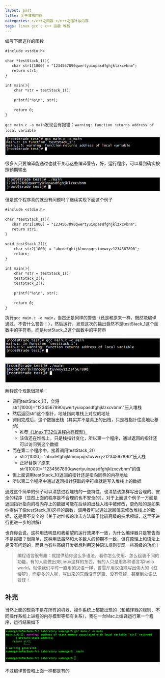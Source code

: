 ```yaml
---
layout: post
title: 关于堆栈内存
categories: c/c++之函数 c/c++之指针与内存
tags: linux gcc c c++ 函数 堆栈
---
```


编写下面这样的函数

```
#include <stdio.h>

char *testStack_1(){
   char str1[1000] = "1234567890qwertyuiopasdfghjklzxcvbnm";
   return str1;
}

int main(){
    char *str = testStack_1();

    printf("%s\n", str);

    return 0;
}
```

`gcc main.c -o main`发现会有报错：`warning: function returns address of local variable`

![image](../media/image/2017-07-04/01.png)

很多人只要编译能通过也就不关心这些编译警告，好，运行程序，可以看到确实按照预期输出

![image](../media/image/2017-07-04/02.png)

但是这个程序真的就没有问题吗？继续实现下面这个例子

```
#include <stdio.h>

char *testStack_1(){
   char str1[1000] = "1234567890qwertyuiopasdfghjklzxcvbnm";
   return str1;
}

void testStack_2(){
    char str2[1000] = "abcdefghijklmnopqrstuvwxyz1234567890";
    return;
}

int main(){
    char *str = testStack_1();
    testStack_2();
    testStack_2();

    printf("%s\n", str);

    return 0;
}
```

执行`gcc main.c -o main`，当然还是同样的警告（还是和原来一样，既然能编译通过，不管什么警告！），然后运行，发现这次的输出竟然不是testStack\_1这个函数中的字符串，而是testStack\_2这个函数中的字符串

![image](../media/image/2017-07-04/03.png)

![image](../media/image/2017-07-04/04.png)

解释这个现象很简单：

* 调用testStack_1()，会将str1[1000]="1234567890qwertyuiopasdfghjklzxcvbnm"压入堆栈
* 然后返回str1这个指针，地址指向堆栈上对应的地址
* 调用完成后，这个数据出栈（其实并不是真正的出栈，只是栈指针往高地址移动）
    * 推荐[《Linux下32位进程内存模型》](http://www.xumenger.com/02-linux-process-memory-20170101/)
    * 该值还在堆栈上，只是栈指针变化，所以第一个程序，通过返回的指针还可以访问到这个数据
* 而在第二个程序中，接着调用testStack_2()
    * str2[1000]="abcdefghijklmnopqrstuvwxyz1234567890"压入栈
    * 正好替换了原来str1[1000]="1234567890qwertyuiopasdfghjklzxcvbnm"的值
* 但上面调用testStack_1()返回的指针还是指向同样的内存地址
* 所以第二个程序中通过返回指针获取的字符串就是写入堆栈上的数据

通过这个简单的例子可以清楚进程堆栈的一些特性，也清楚该怎样写出合理的、安全的程序（显然上面的程序是不合理的也不安全的）。对于上面这个例子一方面是返回指针指向的栈内存上的数据可能在后续的出栈入栈中被修改，更危险的是如果你提供了像testStack_1()这样的函数，调用者可以通过返回值去修改堆栈上的数据，这是很不安全的（关于对堆栈的攻击方法属于比较高级的技术领域，这里不进行更进一步的讲解）

也许你会说，这种用法明显和我希望的运行效果不一致，为什么编译器只是警告而不是报错？很简单，这种用法虽然和大多数人的预期不一致，但在原理上和语法上是没有问题的，而且也有些高级开发者想利用这种语法规则实现一些高级的功能！

>编程语言很有趣：就提供给你这么多语法，看你怎么使用、怎么组装不同的功能，有的人能做出来Linux这样的东西，有的人只是用各种语言写hello world。就像我们平时一直用的汉语一样，曹雪芹用汉语能写出伟大的《红楼梦》，而更多的人呢，写出来的东西没有逻辑、没有修辞、甚至到处语法错误！

## 补充

当然上面的现象不是在所有的机器、操作系统上都能出现的（和编译器的规则、不同操作系统上进程的内存模型等都有关系），我在一台Mac上编译运行第一个程序，运行结果如下

![image](../media/image/2017-07-04/05.png)

不过编译警告和上面一样都是有的
